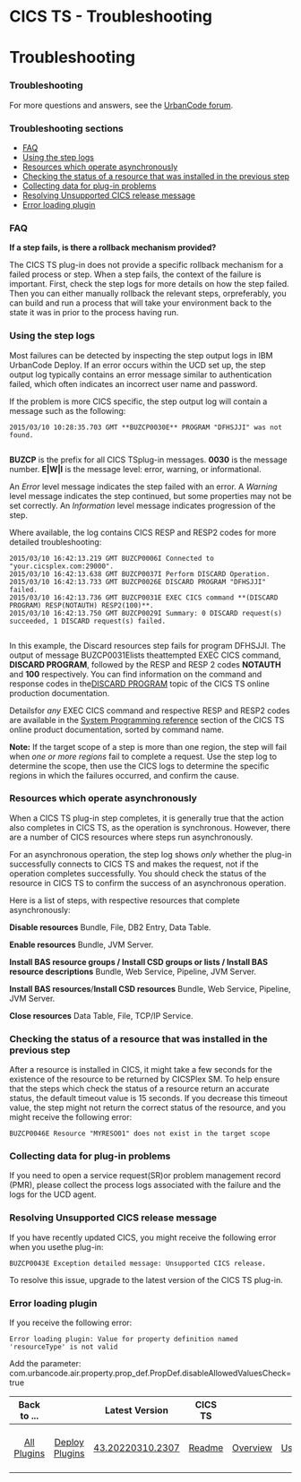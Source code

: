 
CICS TS - Troubleshooting
=========================

# Troubleshooting



### Troubleshooting





For more questions and answers, see the [UrbanCode forum](https://community.ibm.com/community/user/integration/communities/community-home?communitykey=9adfe6b6-2e23-4895-8b27-38b93b5e152c&tab=groupdetails "UrbanCode forum").


### Troubleshooting sections


* [FAQ](#faq)
* [Using the step logs](#using_step_logs)
* [Resources which operate asynchronously](#asynch_resource_list)
* [Checking the status of a resource that was installed in the previous step](#res_not_found)
* [Collecting data for plug-in problems](#mustgather)
* [Resolving Unsupported CICS release message](#unsupported_release)
* [Error loading plugin](#loading_plugin_error)
### FAQ


**If a step fails, is there a rollback mechanism provided?**


The CICS TS plug-in does not provide a specific rollback mechanism for a failed process or step. When a step fails, the context of the failure is important. First, check the step logs for more details on how the step failed. Then you can either manually rollback the relevant steps, orpreferably, you can build and run a process that will take your environment back to the state it was in prior to the process having run.


### Using the step logs


Most failures can be detected by inspecting the step output logs in IBM UrbanCode Deploy. If an error occurs within the UCD set up, the step output log typically contains an error message similar to authentication failed, which often indicates an incorrect user name and password.


If the problem is more CICS specific, the step output log will contain a message such as the following:



```
2015/03/10 10:28:35.703 GMT **BUZCP0030E** PROGRAM "DFHSJJI" was not found.


```

**BUZCP** is the prefix for all CICS TSplug-in messages. **0030** is the message number. **E|W|I** is the message level: error, warning, or informational.


An *Error* level message indicates the step failed with an error. A *Warning* level message indicates the step continued, but some properties may not be set correctly. An *Information* level message indicates progression of the step.


Where available, the log contains CICS RESP and RESP2 codes for more detailed troubleshooting:



```
2015/03/10 16:42:13.219 GMT BUZCP0006I Connected to "your.cicsplex.com:29000".
2015/03/10 16:42:13.638 GMT BUZCP0037I Perform DISCARD Operation.
2015/03/10 16:42:13.733 GMT BUZCP0026E DISCARD PROGRAM "DFHSJJI" failed.
2015/03/10 16:42:13.736 GMT BUZCP0031E EXEC CICS command **(DISCARD PROGRAM) RESP(NOTAUTH) RESP2(100)**.
2015/03/10 16:42:13.750 GMT BUZCP0029I Summary: 0 DISCARD request(s) succeeded, 1 DISCARD request(s) failed.


```

In this example, the Discard resources step fails for program DFHSJJI. The output of message BUZCP0031Elists theattempted EXEC CICS command, **DISCARD PROGRAM**, followed by the RESP and RESP 2 codes **NOTAUTH** and **100** respectively. You can find information on the command and response codes in the[DISCARD PROGRAM](http://www-01.ibm.com/support/knowledgecenter/SSGMCP_5.2.0/com.ibm.cics.ts.systemprogramming.doc/commands/dfha8_discardprogram.html) topic of the CICS TS online production documentation.


Detailsfor *any* EXEC CICS command and respective RESP and RESP2 codes are available in the [System Programming reference](http://www-01.ibm.com/support/knowledgecenter/SSGMCP_5.2.0/com.ibm.cics.ts.doc/topics/reference_sysprog.html) section of the CICS TS online product documentation, sorted by command name.


**Note:** If the target scope of a step is more than one region, the step will fail when *one or more regions* fail to complete a request. Use the step log to determine the scope, then use the CICS logs to determine the specific regions in which the failures occurred, and confirm the cause.


### Resources which operate asynchronously


When a CICS TS plug-in step completes, it is generally true that the action also completes in CICS TS, as the operation is synchronous. However, there are a number of CICS resources where steps run asynchronously.


For an asynchronous operation, the step log shows *only* whether the plug-in successfully connects to CICS TS and makes the request, not if the operation completes successfully. You should check the status of the resource in CICS TS to confirm the success of an asynchronous operation.


Here is a list of steps, with respective resources that complete asynchronously:


**Disable resources** Bundle, File, DB2 Entry, Data Table.


**Enable resources** Bundle, JVM Server.


**Install BAS resource groups / Install CSD groups or lists / Install BAS resource descriptions** Bundle, Web Service, Pipeline, JVM Server.


**Install BAS resources**/**Install CSD resources** Bundle, Web Service, Pipeline, JVM Server.


**Close resources** Data Table, File, TCP/IP Service.


### Checking the status of a resource that was installed in the previous step


After a resource is installed in CICS, it might take a few seconds for the existence of the resource to be returned by CICSPlex SM. To help ensure that the steps which check the status of a resource return an accurate status, the default timeout value is 15 seconds. If you decrease this timeout value, the step might not return the correct status of the resource, and you might receive the following error:


`BUZCP0046E Resource "MYRESO01" does not exist in the target scope`


### Collecting data for plug-in problems


If you need to open a service request(SR)or problem management record (PMR), please collect the process logs associated with the failure and the logs for the UCD agent.


### Resolving Unsupported CICS release message


If you have recently updated CICS, you might receive the following error when you usethe plug-in:


`BUZCP0043E Exception detailed message: Unsupported CICS release.`


To resolve this issue, upgrade to the latest version of the CICS TS plug-in.


### Error loading plugin


If you receive the following error: 


`Error loading plugin: Value for property definition named 'resourceType' is not valid` 


Add the parameter: com.urbancode.air.property.prop\_def.PropDef.disableAllowedValuesCheck=true




|Back to ...||Latest Version|CICS TS ||||||
| :---: | :---: | :---: | :---: | :---: | :---: | :---: | :---: | :---: |
|[All Plugins](../../index.md)|[Deploy Plugins](../README.md)|[43.20220310.2307]()|[Readme](README.md)|[Overview](overview.md)|[Usage](usage.md)|[Component Templates](component templates.md)|[Steps](steps.md)|[Downloads](downloads.md)|
